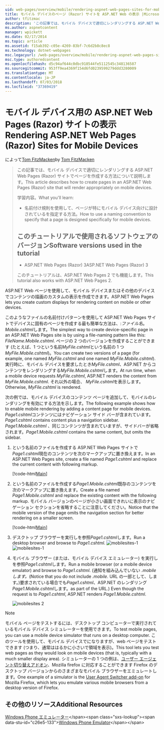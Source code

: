 ```yaml
---
uid: web-pages/overview/mobile/rendering-aspnet-web-pages-sites-for-mobile-devices
title: モバイル デバイスのページ (Razor) サイトを ASP.NET Web の表示 |Microsoft Docs
author: tfitzmac
description: 'この記事では、モバイル デバイスで適切にレンダリングする ASP.NET Web Pages (Razor) サイトでページを作成する方法について説明します。 学習内容: する方法.'
ms.author: aspnetcontent
manager: wpickett
ms.date: 02/17/2014
ms.topic: article
ms.assetid: f15ab392-c05e-4269-83bf-7c6d2b8c8ec8
ms.technology: dotnet-webpages
msc.legacyurl: /web-pages/overview/mobile/rendering-aspnet-web-pages-sites-for-mobile-devices
msc.type: authoredcontent
ms.openlocfilehash: d5c94af644c0dbc918544fe5112545c348136587
ms.sourcegitcommit: 953ff9ea4369f154d6fd0239599279ddd3280009
ms.translationtype: MT
ms.contentlocale: ja-JP
ms.lasthandoff: 07/03/2018
ms.locfileid: "37369419"
---
```

<a name="rendering-aspnet-web-pages-razor-sites-for-mobile-devices"></a><span data-ttu-id="c26e5-104">モバイル デバイス用の ASP.NET Web Pages (Razor) サイトの表示</span><span class="sxs-lookup"><span data-stu-id="c26e5-104">Rendering ASP.NET Web Pages (Razor) Sites for Mobile Devices</span></span>
====================
<span data-ttu-id="c26e5-105">によって[Tom FitzMacken](https://github.com/tfitzmac)</span><span class="sxs-lookup"><span data-stu-id="c26e5-105">by [Tom FitzMacken](https://github.com/tfitzmac)</span></span>

> <span data-ttu-id="c26e5-106">この記事では、モバイル デバイスで適切にレンダリングする ASP.NET Web Pages (Razor) サイトでページを作成する方法について説明します。</span><span class="sxs-lookup"><span data-stu-id="c26e5-106">This article describes how to create pages in an ASP.NET Web Pages (Razor) site that will render appropriately on mobile devices.</span></span>
> 
> <span data-ttu-id="c26e5-107">学習内容。</span><span class="sxs-lookup"><span data-stu-id="c26e5-107">What you'll learn:</span></span>
> 
> - <span data-ttu-id="c26e5-108">名前付け規則を使用して、ページが特にモバイル デバイス向けに設計されているを指定する方法。</span><span class="sxs-lookup"><span data-stu-id="c26e5-108">How to use a naming convention to specify that a page is designed specifically for mobile devices.</span></span>
>   
> 
> ## <a name="software-versions-used-in-the-tutorial"></a><span data-ttu-id="c26e5-109">このチュートリアルで使用されるソフトウェアのバージョン</span><span class="sxs-lookup"><span data-stu-id="c26e5-109">Software versions used in the tutorial</span></span>
> 
> 
> - <span data-ttu-id="c26e5-110">ASP.NET Web Pages (Razor) 3</span><span class="sxs-lookup"><span data-stu-id="c26e5-110">ASP.NET Web Pages (Razor) 3</span></span>
>   
> 
> <span data-ttu-id="c26e5-111">このチュートリアルは、ASP.NET Web Pages 2 でも機能します。</span><span class="sxs-lookup"><span data-stu-id="c26e5-111">This tutorial also works with ASP.NET Web Pages 2.</span></span>


<span data-ttu-id="c26e5-112">ASP.NET Web ページを使用して、モバイル デバイスまたはその他のデバイスでコンテンツの描画のカスタムの表示を作成できます。</span><span class="sxs-lookup"><span data-stu-id="c26e5-112">ASP.NET Web Pages lets you create custom displays for rendering content on mobile or other devices.</span></span>

<span data-ttu-id="c26e5-113">このようなファイルの名前付けパターンを使用して ASP.NET Web Pages サイトでデバイスに固有のページを作成する最も簡単な方法は、:<em>ファイル名</em>。<em>Mobile</em><em>.cshtml</em>します。</span><span class="sxs-lookup"><span data-stu-id="c26e5-113">The simplest way to create device-specific page in an ASP.NET Web Pages site is by using a file-naming pattern like this: <em>FileName.</em><em>Mobile</em><em>.cshtml</em>.</span></span> <span data-ttu-id="c26e5-114">ページの 2 つのバージョンを作成することができます (たとえば、1 つという名前<em>MyFile.cshtml</em>という名前の 1 つ<em>MyFile.Mobile.cshtml</em>)。</span><span class="sxs-lookup"><span data-stu-id="c26e5-114">You can create two versions of a page (for example, one named <em>MyFile.cshtml</em> and one named <em>MyFile.Mobile.cshtml</em>).</span></span> <span data-ttu-id="c26e5-115">実行時に、モバイル デバイスを要求したとき<em>MyFile.cshtml</em>、ASP.NET からコンテンツをレンダリングする<em>MyFile.Mobile.cshtml</em>します。</span><span class="sxs-lookup"><span data-stu-id="c26e5-115">At run time, when a mobile device requests <em>MyFile.cshtml</em>, ASP.NET renders the content from <em>MyFile.Mobile.cshtml</em>.</span></span> <span data-ttu-id="c26e5-116">それ以外の場合、 <em>MyFile.cshtml</em>を表示します。</span><span class="sxs-lookup"><span data-stu-id="c26e5-116">Otherwise, <em>MyFile.cshtml</em> is rendered.</span></span>

<span data-ttu-id="c26e5-117">次の例では、モバイル デバイスのコンテンツ ページを追加して、モバイルのレンダリングを有効にする方法を示します。</span><span class="sxs-lookup"><span data-stu-id="c26e5-117">The following example shows how to enable mobile rendering by adding a content page for mobile devices.</span></span> <span data-ttu-id="c26e5-118">*Page1.cshtml*コンテンツにはナビゲーション サイド バーが含まれています。</span><span class="sxs-lookup"><span data-stu-id="c26e5-118">*Page1.cshtml* contains content plus a navigation sidebar.</span></span> <span data-ttu-id="c26e5-119">*Page1.Mobile.cshtml* 、同じコンテンツが含まれていますが、サイドバーが省略されます。</span><span class="sxs-lookup"><span data-stu-id="c26e5-119">*Page1.Mobile.cshtml* contains the same content, but omits the sidebar.</span></span>

1. <span data-ttu-id="c26e5-120">という名前のファイルを作成する ASP.NET Web Pages サイトで*Page1.cshtml*現在のコンテンツを次のマークアップに置き換えます。</span><span class="sxs-lookup"><span data-stu-id="c26e5-120">In an ASP.NET Web Pages site, create a file named *Page1.cshtml* and replace the current content with following markup.</span></span>

    [!code-html[Main](rendering-aspnet-web-pages-sites-for-mobile-devices/samples/sample1.html)]
2. <span data-ttu-id="c26e5-121">という名前のファイルを作成する*Page1.Mobile.cshtml*既存のコンテンツを次のマークアップに置き換えます。</span><span class="sxs-lookup"><span data-stu-id="c26e5-121">Create a file named *Page1.Mobile.cshtml* and replace the existing content with the following markup.</span></span> <span data-ttu-id="c26e5-122">モバイル バージョンのページが小さい画面できれいに表示のナビゲーション セクションを省略することに注意してください。</span><span class="sxs-lookup"><span data-stu-id="c26e5-122">Notice that the mobile version of the page omits the navigation section for better rendering on a smaller screen.</span></span>

    [!code-html[Main](rendering-aspnet-web-pages-sites-for-mobile-devices/samples/sample2.html)]
3. <span data-ttu-id="c26e5-123">デスクトップ ブラウザーを実行しを参照*Page1.cshtml*します。</span><span class="sxs-lookup"><span data-stu-id="c26e5-123">Run a desktop browser and browse to *Page1.cshtml*.</span></span> <span data-ttu-id="c26e5-124">![mobilesites-1](rendering-aspnet-web-pages-sites-for-mobile-devices/_static/image1.png)</span><span class="sxs-lookup"><span data-stu-id="c26e5-124">![mobilesites-1](rendering-aspnet-web-pages-sites-for-mobile-devices/_static/image1.png)</span></span>
4. <span data-ttu-id="c26e5-125">モバイル ブラウザー (または、モバイル デバイス エミュレーター) を実行しを参照*Page1.cshtml*します。</span><span class="sxs-lookup"><span data-stu-id="c26e5-125">Run a mobile browser (or a mobile device emulator) and browse to *Page1.cshtml*.</span></span> <span data-ttu-id="c26e5-126">(通知を組み込んでいない *.mobile します。*</span><span class="sxs-lookup"><span data-stu-id="c26e5-126">(Notice that you do not include *.mobile.*</span></span> <span data-ttu-id="c26e5-127">URL の一部として、します。)要求されている場合でも*Page1.cshtml*、ASP.NET のレンダリング*Page1.Mobile.cshtml*します。</span><span class="sxs-lookup"><span data-stu-id="c26e5-127">as part of the URL.) Even though the request is to *Page1.cshtml*, ASP.NET renders *Page1.Mobile.cshtml*.</span></span>

    ![mobilesites 2](rendering-aspnet-web-pages-sites-for-mobile-devices/_static/image2.png)

> [!NOTE]
> <span data-ttu-id="c26e5-129">モバイル ページをテストするには、デスクトップ コンピューターで実行されているモバイル デバイス シミュレーターを使用できます。</span><span class="sxs-lookup"><span data-stu-id="c26e5-129">To test mobile pages, you can use a mobile device simulator that runs on a desktop computer.</span></span> <span data-ttu-id="c26e5-130">このツールを使用して、モバイル デバイスでになりますが、web ページをテストできます (つまり、通常ははるかに小さいで領域を表示)。</span><span class="sxs-lookup"><span data-stu-id="c26e5-130">This tool lets you test web pages as they would look on mobile devices (that is, typically with a much smaller display area).</span></span> <span data-ttu-id="c26e5-131">シミュレーターの 1 つの例は、[ユーザー エージェント切り替えアドオン](http://addons.mozilla.org/firefox/addon/user-agent-switcher/)、Mozilla firefox に対応することができます Firefox のデスクトップ バージョンからのさまざまなモバイル ブラウザーをエミュレートします。</span><span class="sxs-lookup"><span data-stu-id="c26e5-131">One example of a simulator is the [User Agent Switcher add-on](http://addons.mozilla.org/firefox/addon/user-agent-switcher/) for Mozilla Firefox, which lets you emulate various mobile browsers from a desktop version of Firefox.</span></span>


<a id="Additional_Resources"></a>
## <a name="additional-resources"></a><span data-ttu-id="c26e5-132">その他のリソース</span><span class="sxs-lookup"><span data-stu-id="c26e5-132">Additional Resources</span></span>


<span data-ttu-id="c26e5-133">[Windows Phone エミュレーター](https://msdn.microsoft.com/library/ff402563(v=VS.92).aspx)</span><span class="sxs-lookup"><span data-stu-id="c26e5-133">[Windows Phone Emulator](https://msdn.microsoft.com/library/ff402563(v=VS.92).aspx)</span></span>
